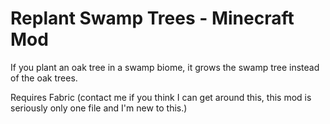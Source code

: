 # Replant Swamp Trees - Minecraft Mod

If you plant an oak tree in a swamp biome, it grows the swamp tree instead of the oak trees.

Requires Fabric (contact me if you think I can get around this, this mod is seriously only one file and I'm new to this.)